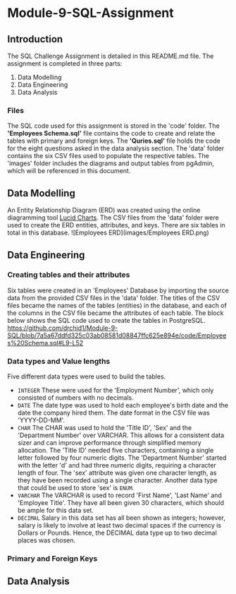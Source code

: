 # Module-9-SQL-Assignment

## Introduction
The SQL Challenge Assignment is detailed in this README.md file. The assignment is completed in three parts:
1. Data Modelling
2. Data Engineering
3. Data Analysis

### Files
The SQL code used for this assignment is stored in the 'code' folder. The **'Employees Schema.sql'** file contains the code to create and relate the tables with primary and foreign keys. The **'Quries.sql'** file holds the code for the eight questions asked in the data analysis section. The 'data' folder contains the six CSV files used to populate the respective tables. The 'images' folder includes the diagrams and output tables from pgAdmin, which will be referenced in this document.

## Data Modelling
An Entity Relationship Diagram (ERD) was created using the online diagramming tool [Lucid Charts](https://www.lucidchart.com/pages/). The CSV files from the 'data' folder were used to create the ERD entities, attributes, and keys. There are six tables in total in this database.
![Employees ERD](images/Employees ERD.png)

## Data Engineering

### Creating tables and their attributes
Six tables were created in an 'Employees' Database by importing the source data from the provided CSV files in the 'data' folder. The titles of the CSV files became the names of the tables (entities) in the database, and each of the columns in the CSV file became the attributes of each table. The block below shows the SQL code used to create the tables in PostgreSQL.
https://github.com/drchid1/Module-9-SQL/blob/7a5a67ddfd325c03ab08581d08847ffc625e894e/code/Employees%20Schema.sql#L9-L52

### Data types and Value lengths
Five different data types were used to build the tables.

- ```INTEGER``` These were used for the 'Employment Number', which only consisted of numbers with no decimals.
- ```DATE``` The date type was used to hold each employee's birth date and the date the company hired them. The date format in the CSV file was 'YYYY-DD-MM'.
- ```CHAR``` The CHAR was used to hold the 'Title ID', 'Sex' and the 'Department Number' over VARCHAR. This allows for a consistent data sizer and can improve performance through simplified memory allocation. The 'Title ID' needed five characters, containing a single letter followed by four numeric digits. The 'Department Number' started with the letter 'd' and had three numeric digits, requiring a character length of four. The 'sex' attribute was given one character length, as they have been recorded using a single character. Another data type that could be used to store 'sex' is ```ENUM```.
- ```VARCHAR``` The VARCHAR is used to record 'First Name', 'Last Name' and 'Employee Title'. They have all been given 30 characters, which should be ample for this data set.
- ```DECIMAL``` Salary in this data set has all been shown as integers; however, salary is likely to involve at least two decimal spaces if the currency is Dollars or Pounds. Hence, the DECIMAL data type up to two decimal places was chosen.

### Primary and Foreign Keys


## Data Analysis
